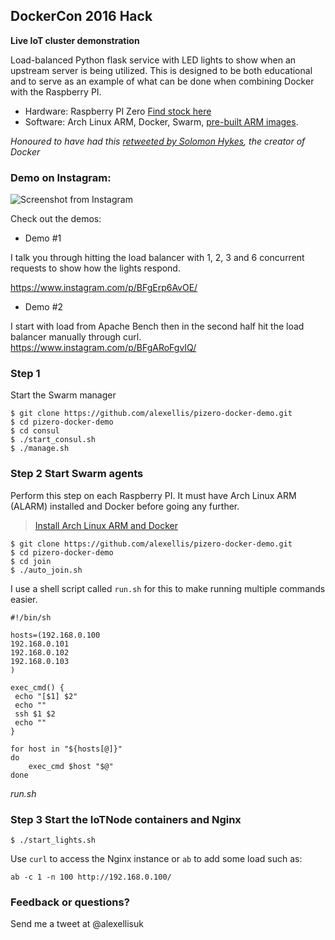 ## DockerCon 2016 Hack

**Live IoT cluster demonstration**

Load-balanced Python flask service with LED lights to show when an upstream server is being utilized. This is designed to be both educational and to serve as an example of what can be done when combining Docker with the Raspberry PI.

* Hardware: Raspberry PI Zero [Find stock here](http://stockalert.alexellis.io/)
* Software: Arch Linux ARM, Docker, Swarm, [pre-built ARM images](https://github.com/alexellis/docker-arm/tree/master/images/armv6).

*Honoured to have had this [retweeted by Solomon Hykes](https://twitter.com/alexellisuk/status/732497170234937344), the creator of Docker*

### Demo on Instagram:

![Screenshot from Instagram](https://raw.githubusercontent.com/alexellis/pizero-docker-demo/master/static/cluster-mid-flow.png)

Check out the demos:

* Demo #1

I talk you through hitting the load balancer with 1, 2, 3 and 6 concurrent requests to show how the lights respond.

https://www.instagram.com/p/BFgErp6AvOE/

* Demo #2

I start with load from Apache Bench then in the second half hit the load balancer manually through curl.
https://www.instagram.com/p/BFgARoFgvIQ/

### Step 1

Start the Swarm manager

```
$ git clone https://github.com/alexellis/pizero-docker-demo.git
$ cd pizero-docker-demo
$ cd consul
$ ./start_consul.sh
$ ./manage.sh
```

### Step 2 Start Swarm agents

Perform this step on each Raspberry PI. It must have Arch Linux ARM (ALARM) installed and Docker before going any further.

> [Install Arch Linux ARM and Docker](http://blog.alexellis.io/dockerswarm-pizero/)

```
$ git clone https://github.com/alexellis/pizero-docker-demo.git
$ cd pizero-docker-demo
$ cd join
$ ./auto_join.sh
```

I use a shell script called `run.sh` for this to make running multiple commands easier.

```
#!/bin/sh

hosts=(192.168.0.100
192.168.0.101
192.168.0.102
192.168.0.103
)

exec_cmd() {
 echo "[$1] $2"
 echo ""
 ssh $1 $2
 echo ""
}

for host in "${hosts[@]}"
do
    exec_cmd $host "$@"
done
```

*run.sh*

### Step 3 Start the IoTNode containers and Nginx

```
$ ./start_lights.sh 
```

Use `curl` to access the Nginx instance or `ab` to add some load such as:

```
ab -c 1 -n 100 http://192.168.0.100/
```

### Feedback or questions?

Send me a tweet at @alexellisuk

